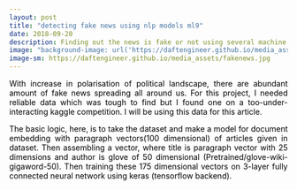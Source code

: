 ```yaml
---
layout: post
title: "detecting fake news using nlp models ml9"
date: 2018-09-20
description: Finding out the news is fake or not using several machine learning models.
image: "background-image: url('https://daftengineer.github.io/media_assets/fakenews.jpg');"
image-sm: https://daftengineer.github.io/media_assets/fakenews.jpg
---
```


<div style="color:black;"><p></p>

<p style="text-align:justify;">With increase in polarisation of political landscape, there are abundant amount of fake news spreading all around us. For this project, I needed reliable data which was tough to find but I found one on a too-under-interacting kaggle competition. I will be using this data for this article. </p>
<p style="text-align:justify;">The basic logic, here, is to take the dataset and make a model for document embedding with paragraph vectors(100 dimensional) of articles given in dataset. Then assembling a vector, where title is paragraph vector with 25 dimensions and author is glove of 50 dimensional (Pretrained/glove-wiki-gigaword-50). Then training these 175 dimensional vectors on 3-layer fully connected neural network using keras (tensorflow backend).</p>
<p style="text-align:justify;"></p>
<p style="text-align:justify;"></p>
<p style="text-align:justify;"></p>
<p style="text-align:justify;"></p>
<p style="text-align:justify;"></p>
 </div>

